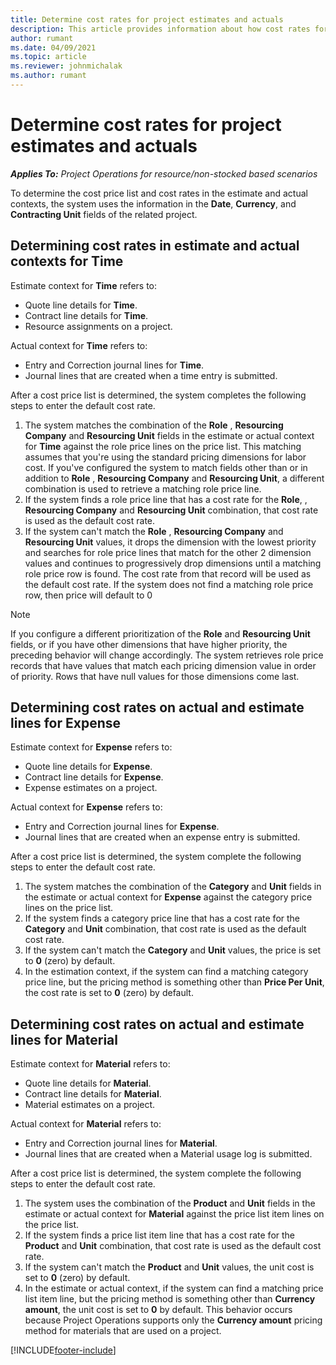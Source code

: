 ```yaml
---
title: Determine cost rates for project estimates and actuals
description: This article provides information about how cost rates for project estimates and actuals are determined.
author: rumant
ms.date: 04/09/2021
ms.topic: article
ms.reviewer: johnmichalak
ms.author: rumant
---
```


# Determine cost rates for project estimates and actuals

_**Applies To:** Project Operations for resource/non-stocked based scenarios_

To determine the cost price list and cost rates in the estimate and actual contexts, the system uses the information in the **Date**, **Currency**, and **Contracting Unit** fields of the related project.

## Determining cost rates in estimate and actual contexts for Time

Estimate context for **Time** refers to:

- Quote line details for **Time**.
- Contract line details for **Time**.
- Resource assignments on a project.

Actual context for **Time** refers to:

- Entry and Correction journal lines for **Time**.
- Journal lines that are created when a time entry is submitted.

After a cost price list is determined, the system completes the following steps to enter the default cost rate.

1. The system matches the combination of the **Role** , **Resourcing Company** and **Resourcing Unit** fields in the estimate or actual context for **Time** against the role price lines on the price list. This matching assumes that you're using the standard pricing dimensions for labor cost. If you've configured the system to match fields other than or in addition to **Role** , **Resourcing Company** and **Resourcing Unit**, a different combination is used to retrieve a matching role price line.
1. If the system finds a role price line that has a cost rate for the **Role**, , **Resourcing Company** and **Resourcing Unit** combination, that cost rate is used as the default cost rate.
1. If the system can't match the **Role** , **Resourcing Company** and **Resourcing Unit** values, it drops the dimension with the lowest priority and searches for role price lines that match for the other 2 dimension values and continues to progressively drop dimensions until a matching role price row is found. The cost rate from that record will be used as the default cost rate. If the system does not find a matching role price row, then price will default to 0 

> [!NOTE]
> If you configure a different prioritization of the **Role** and **Resourcing Unit** fields, or if you have other dimensions that have higher priority, the preceding behavior will change accordingly. The system retrieves role price records that have values that match each pricing dimension value in order of priority. Rows that have null values for those dimensions come last.

## Determining cost rates on actual and estimate lines for Expense

Estimate context for **Expense** refers to:

- Quote line details for **Expense**.
- Contract line details for **Expense**.
- Expense estimates on a project.

Actual context for **Expense** refers to:

- Entry and Correction journal lines for **Expense**.
- Journal lines that are created when an expense entry is submitted.

After a cost price list is determined, the system complete the following steps to enter the default cost rate.

1. The system matches the combination of the **Category** and **Unit** fields in the estimate or actual context for **Expense** against the category price lines on the price list.
1. If the system finds a category price line that has a cost rate for the **Category** and **Unit** combination, that cost rate is used as the default cost rate.
1. If the system can't match the **Category** and **Unit** values, the price is set to **0** (zero) by default.
1. In the estimation context, if the system can find a matching category price line, but the pricing method is something other than **Price Per Unit**, the cost rate is set to **0** (zero) by default.

## Determining cost rates on actual and estimate lines for Material

Estimate context for **Material** refers to:

- Quote line details for **Material**.
- Contract line details for **Material**.
- Material estimates on a project.

Actual context for **Material** refers to:

- Entry and Correction journal lines for **Material**.
- Journal lines that are created when a Material usage log is submitted.

After a cost price list is determined, the system complete the following steps to enter the default cost rate.

1. The system uses the combination of the **Product** and **Unit** fields in the estimate or actual context for **Material** against the price list item lines on the price list.
1. If the system finds a price list item line that has a cost rate for the **Product** and **Unit** combination, that cost rate is used as the default cost rate.
1. If the system can't match the **Product** and **Unit** values, the unit cost is set to **0** (zero) by default.
1. In the estimate or actual context, if the system can find a matching price list item line, but the pricing method is something other than **Currency amount**, the unit cost is set to **0** by default. This behavior occurs because Project Operations supports only the **Currency amount** pricing method for materials that are used on a project.


[!INCLUDE[footer-include](../includes/footer-banner.md)]
